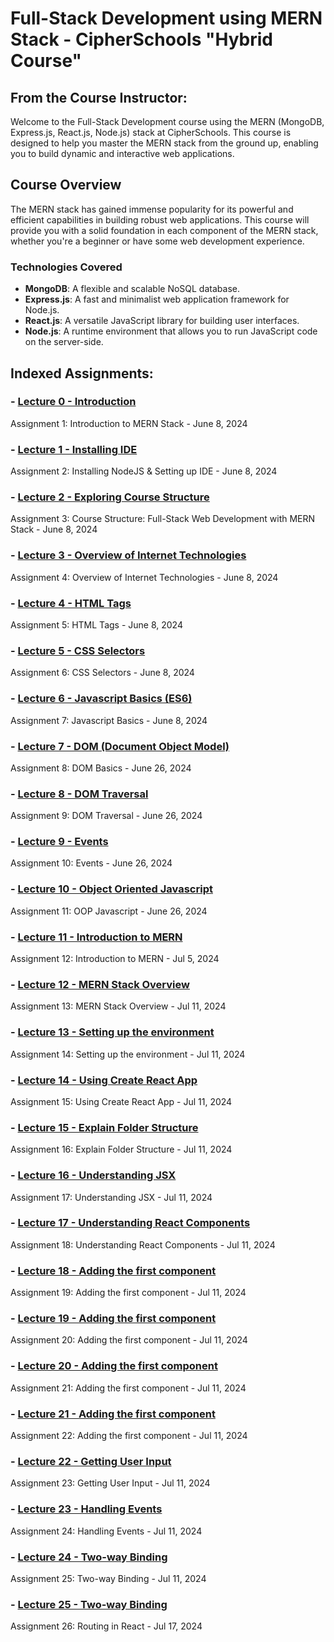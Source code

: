 # Full-Stack Development using MERN Stack - CipherSchools "Hybrid Course"

## From the Course Instructor:
Welcome to the Full-Stack Development course using the MERN (MongoDB, Express.js, React.js, Node.js) stack at CipherSchools. This course is designed to help you master the MERN stack from the ground up, enabling you to build dynamic and interactive web applications.

## Course Overview
The MERN stack has gained immense popularity for its powerful and efficient capabilities in building robust web applications. This course will provide you with a solid foundation in each component of the MERN stack, whether you're a beginner or have some web development experience.

### Technologies Covered

- **MongoDB**: A flexible and scalable NoSQL database.
- **Express.js**: A fast and minimalist web application framework for Node.js.
- **React.js**: A versatile JavaScript library for building user interfaces.
- **Node.js**: A runtime environment that allows you to run JavaScript code on the server-side.

## Indexed Assignments:
### - **[Lecture 0 - Introduction](https://github.com/PriyanshK09/CipherSchools-Full-Stack-Development-MERN-Stack/tree/main/Lecture0-CipherSchools)**
Assignment 1: Introduction to MERN Stack - June 8, 2024

### - **[Lecture 1 - Installing IDE](https://github.com/PriyanshK09/CipherSchools-Full-Stack-Development-MERN-Stack/tree/main/Lecture1-CipherSchools)**
Assignment 2: Installing NodeJS & Setting up IDE - June 8, 2024

### - **[Lecture 2 - Exploring Course Structure](https://github.com/PriyanshK09/CipherSchools-Full-Stack-Development-MERN-Stack/tree/main/Lecture2-CipherSchools)**
Assignment 3: Course Structure: Full-Stack Web Development with MERN Stack - June 8, 2024

### - **[Lecture 3 - Overview of Internet Technologies](https://github.com/PriyanshK09/CipherSchools-Full-Stack-Development-MERN-Stack/tree/main/Lecture3-CipherSchools)**
Assignment 4: Overview of Internet Technologies - June 8, 2024

### - **[Lecture 4 - HTML Tags](https://github.com/PriyanshK09/CipherSchools-Full-Stack-Development-MERN-Stack/tree/main/Lecture4-CipherSchools)**
Assignment 5: HTML Tags - June 8, 2024

### - **[Lecture 5 - CSS Selectors](https://github.com/PriyanshK09/CipherSchools-Full-Stack-Development-MERN-Stack/tree/main/Lecture5-CipherSchools)**
Assignment 6: CSS Selectors - June 8, 2024

### - **[Lecture 6 - Javascript Basics (ES6)](https://github.com/PriyanshK09/CipherSchools-Full-Stack-Development-MERN-Stack/tree/main/Lecture6-CipherSchools)**
Assignment 7: Javascript Basics - June 8, 2024

### - **[Lecture 7 - DOM (Document Object Model)](https://github.com/PriyanshK09/CipherSchools-Full-Stack-Development-MERN-Stack/tree/main/Lecture7-CipherSchools)**
Assignment 8: DOM Basics - June 26, 2024

### - **[Lecture 8 - DOM Traversal](https://github.com/PriyanshK09/CipherSchools-Full-Stack-Development-MERN-Stack/tree/main/Lecture8-CipherSchools)**
Assignment 9: DOM Traversal - June 26, 2024

### - **[Lecture 9 - Events](https://github.com/PriyanshK09/CipherSchools-Full-Stack-Development-MERN-Stack/tree/main/Lecture9-CipherSchools)**
Assignment 10: Events - June 26, 2024

### - **[Lecture 10 - Object Oriented Javascript](https://github.com/PriyanshK09/CipherSchools-Full-Stack-Development-MERN-Stack/tree/main/Lecture10-CipherSchools)**
Assignment 11: OOP Javascript - June 26, 2024

### - **[Lecture 11 - Introduction to MERN](https://github.com/PriyanshK09/CipherSchools-Full-Stack-Development-MERN-Stack/tree/main/Lecture11-CipherSchools)**
Assignment 12: Introduction to MERN - Jul 5, 2024

### - **[Lecture 12 - MERN Stack Overview](https://github.com/PriyanshK09/CipherSchools-Full-Stack-Development-MERN-Stack/tree/main/Lecture12-CipherSchools)**
Assignment 13: MERN Stack Overview - Jul 11, 2024

### - **[Lecture 13 - Setting up the environment](https://github.com/PriyanshK09/CipherSchools-Full-Stack-Development-MERN-Stack/tree/main/Lecture13-CipherSchools)**
Assignment 14: Setting up the environment - Jul 11, 2024

### - **[Lecture 14 - Using Create React App](https://github.com/PriyanshK09/CipherSchools-Full-Stack-Development-MERN-Stack/tree/main/Lecture14-CipherSchools)**
Assignment 15: Using Create React App - Jul 11, 2024

### - **[Lecture 15 - Explain Folder Structure](https://github.com/PriyanshK09/CipherSchools-Full-Stack-Development-MERN-Stack/tree/main/Lecture15-CipherSchools)**
Assignment 16: Explain Folder Structure - Jul 11, 2024

### - **[Lecture 16 - Understanding JSX](https://github.com/PriyanshK09/CipherSchools-Full-Stack-Development-MERN-Stack/tree/main/Lecture16-CipherSchools)**
Assignment 17: Understanding JSX - Jul 11, 2024

### - **[Lecture 17 - Understanding React Components](https://github.com/PriyanshK09/CipherSchools-Full-Stack-Development-MERN-Stack/tree/main/Lecture17-CipherSchools)**
Assignment 18: Understanding React Components - Jul 11, 2024

### - **[Lecture 18 - Adding the first component](https://github.com/PriyanshK09/CipherSchools-Full-Stack-Development-MERN-Stack/tree/main/Lecture18-CipherSchools)**
Assignment 19: Adding the first component - Jul 11, 2024

### - **[Lecture 19 - Adding the first component](https://github.com/PriyanshK09/CipherSchools-Full-Stack-Development-MERN-Stack/tree/main/Lecture19-20-21-ToDoList-CipherSchools/todoapp)**
Assignment 20: Adding the first component - Jul 11, 2024

### - **[Lecture 20 - Adding the first component](https://github.com/PriyanshK09/CipherSchools-Full-Stack-Development-MERN-Stack/tree/main/Lecture19-20-21-ToDoList-CipherSchools/todoapp)**
Assignment 21: Adding the first component - Jul 11, 2024

### - **[Lecture 21 - Adding the first component](https://github.com/PriyanshK09/CipherSchools-Full-Stack-Development-MERN-Stack/tree/main/Lecture19-20-21-ToDoList-CipherSchools/todoapp)**
Assignment 22: Adding the first component - Jul 11, 2024

### - **[Lecture 22 - Getting User Input](https://github.com/PriyanshK09/CipherSchools-Full-Stack-Development-MERN-Stack/tree/main/Lecture22-CipherSchools)**
Assignment 23: Getting User Input - Jul 11, 2024

### - **[Lecture 23 - Handling Events](https://github.com/PriyanshK09/CipherSchools-Full-Stack-Development-MERN-Stack/tree/main/Lecture23-CipherSchools)**
Assignment 24: Handling Events - Jul 11, 2024

### - **[Lecture 24 - Two-way Binding](https://github.com/PriyanshK09/CipherSchools-Full-Stack-Development-MERN-Stack/tree/main/Lecture24-CipherSchools)**
Assignment 25: Two-way Binding - Jul 11, 2024

### - **[Lecture 25 - Two-way Binding](https://github.com/PriyanshK09/CipherSchools-Full-Stack-Development-MERN-Stack/tree/main/Lecture25-CipherSchools)**
Assignment 26: Routing in React - Jul 17, 2024